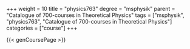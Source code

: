 +++
weight = 10
title = "physics763"
degree = "msphysik"
parent = "Catalogue of 700-courses in Theoretical Physics"
tags = ["msphysik", "physics763", "Catalogue of 700-courses in Theoretical Physics"]
categories = ["course"]
+++

{{< genCoursePage >}}
